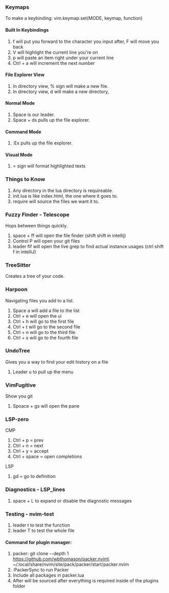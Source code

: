 ### Keymaps 

To make a keybinding: vim.keymap.set(MODE, keymap, function)
#### Built In Keybindings 
1. f will put you forward to the character you input after, F will move you back   
2. V will highlight the current line you're on 
3. p will paste an item right under your current line
4. Ctrl + a will increment the next number 

#### File Explorer View 
1. In directory view, % sign will make a new file. 
2. In directory view, d will make a new directory, 

#### Normal Mode 
1. Space is our leader. 
2. Space + ds pulls up the file explorer. 
#### Command Mode 
1. :Ex pulls up the file explorer.
#### Visual Mode 
1. = sign will format highlighted texts 

### Things to Know 
1. Any directory in the lua directory is requireable. 
2. init.lua is like index.html, the one where it goes to. 
3. require will source the files we want it to. 

### Fuzzy Finder - Telescope 
Hops between things quickly. 
1. space + ff will open the file finder (shift shift in intellij) 
2. Control P will open your git files 
3. leader fif will open the live grep to find actual instance usages (ctrl shift f in intelliJ)  

### TreeSitter 
Creates a tree of your code. 

### Harpoon 
Navigating files you add to a list. 
1. Space a will add a file to the list 
2. Ctrl + e will open the ui
3. Ctrl + h will go to the first file 
4. Ctrl + t will go to the second file 
5. Ctrl + n will go to the third file 
6. Ctrl + s will go to the fourth file 

### UndoTree 
Gives you a way to find your edit history on a file 
1. Leader u to pull up the menu

### VimFugitive
Show you git 
1. Spoace + gs will open the pane

### LSP-zero 
CMP
1. Ctrl + p = prev 
2. Ctrl + n = next 
3. Ctrl + y = accept 
4. Ctrl + space = open completions 

LSP 
1. gd = go to definition 

### Diagnostics - LSP_lines
1. space + L to expand or disable the diagnostic messages 

### Testing - nvim-test 
1. leader t to test the function 
2. leader T to test the whole file

#### Command for plugin manager: 
1. packer: git clone --depth 1 https://github.com/wbthomason/packer.nvim\
 ~/.local/share/nvim/site/pack/packer/start/packer.nvim
2. :PackerSync to run Packer 
3. Include all packages in packer.lua
4. After will be sourced after everything is required inside of the plugins folder 
